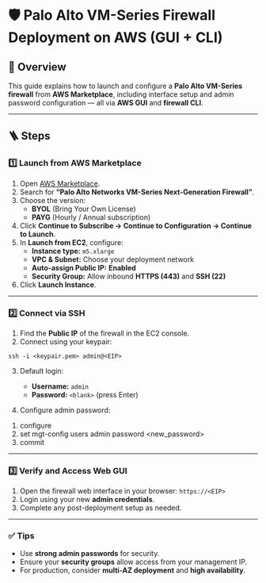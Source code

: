 # 🛡️ Palo Alto VM-Series Firewall Deployment on AWS (GUI + CLI)

## 🧩 Overview
This guide explains how to launch and configure a **Palo Alto VM-Series firewall** from **AWS Marketplace**, including interface setup and admin password configuration — all via **AWS GUI** and **firewall CLI**.

---

## 🪜 Steps

### 1️⃣ Launch from AWS Marketplace
1. Open [AWS Marketplace](https://aws.amazon.com/marketplace).  
2. Search for **“Palo Alto Networks VM-Series Next-Generation Firewall”**.  
3. Choose the version:  
   - **BYOL** (Bring Your Own License)  
   - **PAYG** (Hourly / Annual subscription)  
4. Click **Continue to Subscribe → Continue to Configuration → Continue to Launch**.  
5. In **Launch from EC2**, configure:  
   - **Instance type:** `m5.xlarge`  
   - **VPC & Subnet:** Choose your deployment network  
   - **Auto-assign Public IP:** **Enabled**  
   - **Security Group:** Allow inbound **HTTPS (443)** and **SSH (22)**  
6. Click **Launch Instance**.

---

### 2️⃣ Connect via SSH
1. Find the **Public IP** of the firewall in the EC2 console.  
2. Connect using your keypair:

`ssh -i <keypair.pem> admin@<EIP>`

3. Default login:  
   - **Username:** `admin`  
   - **Password:** `<blank>` (press Enter)  

4. Configure admin password:

1) configure
2) set mgt-config users admin password <new_password>
3) commit



---

### 3️⃣ Verify and Access Web GUI
1. Open the firewall web interface in your browser: `https://<EIP>`  
2. Login using your new **admin credentials**.  
3. Complete any post-deployment setup as needed.

---

### ✅ Tips
- Use **strong admin passwords** for security.  
- Ensure your **security groups** allow access from your management IP.  
- For production, consider **multi-AZ deployment** and **high availability**.
